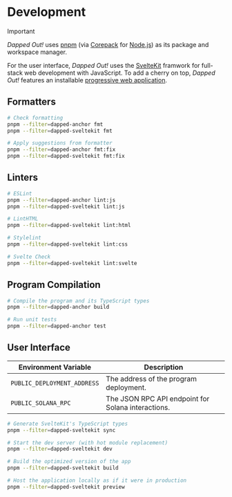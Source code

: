 # Development

> [!IMPORTANT]
> _Dapped Out!_ uses [pnpm] (via [Corepack] for [Node.js]) as its package and workspace manager.

[Corepack]: https://github.com/nodejs/corepack
[Node.js]: https://nodejs.org/

For the user interface, _Dapped Out!_ uses the [SvelteKit] framwork for full-stack web development with JavaScript. To add a cherry on top, _Dapped Out!_ features an installable [progressive web application][pwa].

[SvelteKit]: https://kit.svelte.dev/
[pwa]: https://web.dev/explore/progressive-web-apps
[pnpm]: https://pnpm.io/

## Formatters

```bash
# Check formatting
pnpm --filter=dapped-anchor fmt
pnpm --filter=dapped-sveltekit fmt

# Apply suggestions from formatter
pnpm --filter=dapped-anchor fmt:fix
pnpm --filter=dapped-sveltekit fmt:fix
```

## Linters

```bash
# ESLint
pnpm --filter=dapped-anchor lint:js
pnpm --filter=dapped-sveltekit lint:js

# LintHTML
pnpm --filter=dapped-sveltekit lint:html

# Stylelint
pnpm --filter=dapped-sveltekit lint:css

# Svelte Check
pnpm --filter=dapped-sveltekit lint:svelte
```

## Program Compilation

```bash
# Compile the program and its TypeScript types
pnpm --filter=dapped-anchor build

# Run unit tests
pnpm --filter=dapped-anchor test
```

## User Interface

| **Environment Variable**    | **Description**                                    |
| --------------------------- | -------------------------------------------------- |
| `PUBLIC_DEPLOYMENT_ADDRESS` | The address of the program deployment.             |
| `PUBLIC_SOLANA_RPC`         | The JSON RPC API endpoint for Solana interactions. |

```bash
# Generate SvelteKit's TypeScript types
pnpm --filter=dapped-sveltekit sync

# Start the dev server (with hot module replacement)
pnpm --filter=dapped-sveltekit dev

# Build the optimized version of the app
pnpm --filter=dapped-sveltekit build

# Host the application locally as if it were in production
pnpm --filter=dapped-sveltekit preview
```

